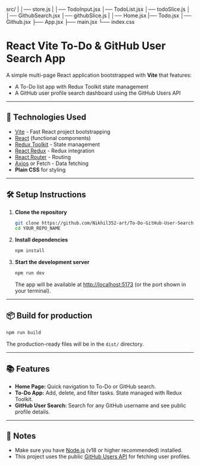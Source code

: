 src/
  |
  │── store.js
  |
  │── TodoInput.jsx
  │── TodoList.jsx
  │── todoSlice.js
  │    
  │── GithubSearch.jsx
  │── githubSlice.js
  |
  │── Home.jsx
  |── Todo.jsx
  │── Github.jsx
  ├── App.jsx
  ├── main.jsx
  └── index.css

  
# React Vite To-Do & GitHub User Search App

A simple multi-page React application bootstrapped with **Vite** that features:
- A To-Do list app with Redux Toolkit state management
- A GitHub user profile search dashboard using the GitHub Users API

---

## 🚀 Technologies Used

- [Vite](https://vitejs.dev/) - Fast React project bootstrapping
- [React](https://react.dev/) (functional components)
- [Redux Toolkit](https://redux-toolkit.js.org/) - State management
- [React Redux](https://react-redux.js.org/) - Redux integration
- [React Router](https://reactrouter.com/) - Routing
- [Axios](https://axios-http.com/) or Fetch - Data fetching
- **Plain CSS** for styling

---

## 🛠️ Setup Instructions

1. **Clone the repository**
   ```bash
   git clone https://github.com/Nikhil352-art/To-Do-GitHub-User-Search-App.git
   cd YOUR_REPO_NAME
   ```

2. **Install dependencies**
   ```bash
   npm install
   ```

3. **Start the development server**
   ```bash
   npm run dev
   ```
   The app will be available at [http://localhost:5173](http://localhost:5173) (or the port shown in your terminal).

---

## 📦 Build for production

```bash
npm run build
```
The production-ready files will be in the `dist/` directory.

---

## 📚 Features

- **Home Page:** Quick navigation to To-Do or GitHub search.
- **To-Do App:** Add, delete, and filter tasks. State managed with Redux Toolkit.
- **GitHub User Search:** Search for any GitHub username and see public profile details.

---

## 📝 Notes

- Make sure you have [Node.js](https://nodejs.org/) (v18 or higher recommended) installed.
- This project uses the public [GitHub Users API](https://github.com/Nikhil352-art/To-Do-GitHub-User-Search-App.git) for fetching user profiles.

